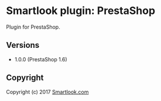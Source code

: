 # Smartlook plugin: PrestaShop

Plugin for PrestaShop.

## Versions

* 1.0.0 (PrestaShop 1.6)

## Copyright

Copyright (c) 2017 [Smartlook.com](https://www.smartlook.com/)